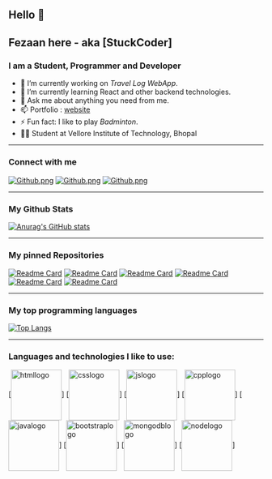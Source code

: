## Hello 👋

## Fezaan here - aka [StuckCoder]

### I am a Student, Programmer and Developer

- 🔭 I’m currently working on <em>Travel Log WebApp</em>.
- 🌱 I’m currently learning React and other backend technologies.
- 💬 Ask me about anything you need from me.
- 📫 Portfolio : [website]
- ⚡ Fun fact: I like to play <i>Badminton</i>.
- 🧑‍🎓 Student at Vellore Institute of Technology, Bhopal

---

### Connect with me

[<img align="center" alt="Github.png" src="https://cloud.githubusercontent.com/assets/17016297/18839843/0e06a67a-83d2-11e6-993a-b35a182500e0.png" />][Github]
[<img align="center" alt="Github.png" src="https://img.shields.io/badge/website-000000?style=for-the-badge&logo=About.me&logoColor=white" />][website]
[<img align="center" alt="Github.png" src="https://cloud.githubusercontent.com/assets/17016297/18839848/0fc7e74e-83d2-11e6-8c6a-277fc9d6e067.png" />][LinkedIn]

---

### My Github Stats

[![Anurag's GitHub stats](https://github-readme-stats.vercel.app/api?username=Fezaan&theme=onedark&show_icons=true)](https://github.com/anuraghazra/github-readme-stats)

---

### My pinned Repositories

[![Readme Card](https://github-readme-stats.vercel.app/api/pin/?username=Fezaan&repo=Blog-Site&theme=cobalt)](https://github.com/Fezaan/Blog-Site)
[![Readme Card](https://github-readme-stats.vercel.app/api/pin/?username=Fezaan&repo=EasyTravel&theme=cobalt)](https://github.com/anuraghazra/github-readme-stats)
[![Readme Card](https://github-readme-stats.vercel.app/api/pin/?username=Fezaan&repo=Secrets&theme=cobalt)](https://github.com/anuraghazra/github-readme-stats)
[![Readme Card](https://github-readme-stats.vercel.app/api/pin/?username=Fezaan&repo=CodingWithCPP&theme=cobalt)](https://github.com/anuraghazra/github-readme-stats)
[![Readme Card](https://github-readme-stats.vercel.app/api/pin/?username=Fezaan&repo=Todo-list&theme=cobalt)](https://github.com/anuraghazra/github-readme-stats)
[![Readme Card](https://github-readme-stats.vercel.app/api/pin/?username=Fezaan&repo=Dictionary-App&theme=cobalt)](https://github.com/anuraghazra/github-readme-stats)

---

### My top programming languages

[![Top Langs](https://github-readme-stats.vercel.app/api/top-langs/?username=Fezaan&theme=onedark&layout=donut&exclude_repo=Diactionary-App,Joke-Generator,Tinals)](https://github.com/anuraghazra/github-readme-stats)

---

### Languages and technologies I like to use:

[<img align="center" alt="htmllogo" src="https://cdn.pixabay.com/photo/2017/08/05/11/16/logo-2582748_1280.png" width="100px" height="100px" />]
[<img align="center" alt="csslogo" src="https://cdn.pixabay.com/photo/2017/08/05/11/16/logo-2582747_1280.png" width="100px" height="100px" float="left" />]
[<img align="center" alt="jslogo" src="https://cdn.iconscout.com/icon/free/png-256/free-javascript-2038874-1720087.png" width="100px" height="100px" />]
[<img align="center" alt="cpplogo" src="https://cdn-icons-png.flaticon.com/512/6132/6132222.png" width="100px" height="100px" />]
[<img align="center" alt="javalogo" src="https://icons-for-free.com/iconfiles/png/512/java+icon-1320167912601224138.png" width="100px" height="100px" />]
[<img align="center" alt="bootstraplogo" src="https://v5.getbootstrap.com/docs/5.0/assets/brand/bootstrap-logo-shadow.png" width="100px" height="100px" />]
[<img align="center" alt="mongodblogo" src="https://w7.pngwing.com/pngs/956/695/png-transparent-mongodb-original-wordmark-logo-icon-thumbnail.png" width="100px" height="100px" />]
[<img align="center" alt="nodelogo" src="https://p7.hiclipart.com/preview/306/37/167/node-js-javascript-web-application-express-js-computer-software-others.jpg" width="100px" height="100px" />]


<!-- ---

### Wakatime Card

[![Harlok's wakatime stats](https://github-readme-stats.vercel.app/api/wakatime?username=StuckCoder&theme=onedark&layout=compact)](https://github.com/anuraghazra/github-readme-stats) -->

<!-- Definitions -->

[website]: https://my-site-eight-jade.vercel.app/
[LinkedIn]: https://linkedin.com/in/fezaan-hussain10504
[GitHub]: https://github.com/Fezaan
